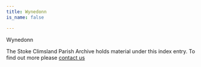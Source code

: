 ```yaml
---
title: Wynedonn
is_name: false

---
```


Wynedonn


The Stoke Climsland Parish Archive holds material under this index entry. To find out more please [contact us](/contact/)
